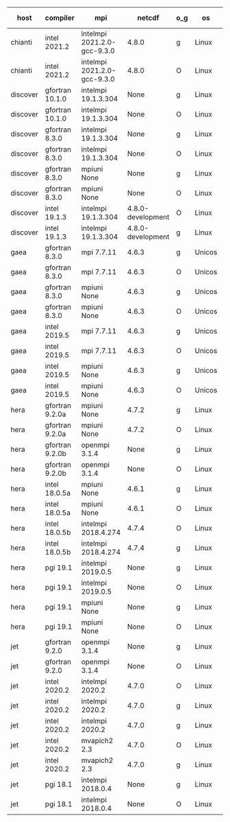 

| host     | compiler                              | mpi                      | netcdf        | o_g        | os       | build       | u_pass          | u_fail          | s_pass            | s_fail            | e_pass             | e_fail             | nuopc_pass       | nuopc_fail       | artifacts link          |
|----------|---------------------------------------|--------------------------|---------------|------------|----------|-------------|-----------------|-----------------|-------------------|-------------------|--------------------|--------------------|------------------|------------------|-------------------------|
| chianti | intel 2021.2 | intelmpi 2021.2.0-gcc-9.3.0  | 4.8.0  | g | Linux | PASS | 13870 | 0 | 49 | 0 | 80 | 0 | 52 | 0 | <a href="https://github.com/esmf-org/esmf-test-artifacts/tree/efa02a8bf1461ec333375fe86d11d1727926cbf5/develop/intel/2021.2/g/intelmpi/2021.2.0-gcc-9.3.0" target="_blank">efa02a8</a> | 
| chianti | intel 2021.2 | intelmpi 2021.2.0-gcc-9.3.0  | 4.8.0  | O | Linux | PASS | 13870 | 0 | 49 | 0 | 80 | 0 | 52 | 0 | <a href="https://github.com/esmf-org/esmf-test-artifacts/tree/95c6114f6a9749f68250a794c1dafd9fd7d59b26/develop/intel/2021.2/O/intelmpi/2021.2.0-gcc-9.3.0" target="_blank">95c6114</a> | 
| discover | gfortran 10.1.0 | intelmpi 19.1.3.304  | None  | g | Linux | PASS | 13855 | 15 | 49 | 0 | 80 | 0 | 52 | 0 | <a href="https://github.com/esmf-org/esmf-test-artifacts/tree/2cef0150f1b9f09c8e2f95e13d491ee7d08894f7/develop/gfortran/10.1.0/g/intelmpi/19.1.3.304" target="_blank">2cef015</a> | 
| discover | gfortran 10.1.0 | intelmpi 19.1.3.304  | None  | O | Linux | PASS | 13855 | 15 | 49 | 0 | 80 | 0 | 52 | 0 | <a href="https://github.com/esmf-org/esmf-test-artifacts/tree/e42ecc4ab1b89959a748802affdb40586b2fbd7f/develop/gfortran/10.1.0/O/intelmpi/19.1.3.304" target="_blank">e42ecc4</a> | 
| discover | gfortran 8.3.0 | intelmpi 19.1.3.304  | None  | g | Linux | PASS | 13855 | 15 | 49 | 0 | 80 | 0 | 52 | 0 | <a href="https://github.com/esmf-org/esmf-test-artifacts/tree/c6ae6b9b9c615e8626ad3d1f4f0dbbe8a1f82912/develop/gfortran/8.3.0/g/intelmpi/19.1.3.304" target="_blank">c6ae6b9</a> | 
| discover | gfortran 8.3.0 | intelmpi 19.1.3.304  | None  | O | Linux | PASS | 13855 | 15 | 49 | 0 | 80 | 0 | 52 | 0 | <a href="https://github.com/esmf-org/esmf-test-artifacts/tree/2159fa3446de437633ace37d4822994686c0ce00/develop/gfortran/8.3.0/O/intelmpi/19.1.3.304" target="_blank">2159fa3</a> | 
| discover | gfortran 8.3.0 | mpiuni None  | None  | g | Linux | PASS | 12314 | 0 | 8 | 0 | 43 | 0 | None | None | <a href="https://github.com/esmf-org/esmf-test-artifacts/tree/7e09e6f57563a4f20c71fada766d7302ffd040fb/develop/gfortran/8.3.0/g/mpiuni/None" target="_blank">7e09e6f</a> | 
| discover | gfortran 8.3.0 | mpiuni None  | None  | O | Linux | PASS | 12314 | 0 | 8 | 0 | 43 | 0 | None | None | <a href="https://github.com/esmf-org/esmf-test-artifacts/tree/169e92f2cce4a7a5f6b3dc5220e232d8716d98af/develop/gfortran/8.3.0/O/mpiuni/None" target="_blank">169e92f</a> | 
| discover | intel 19.1.3 | intelmpi 19.1.3.304  | 4.8.0-development  | O | Linux | PASS | 13870 | 0 | 49 | 0 | 80 | 0 | 52 | 0 | <a href="https://github.com/esmf-org/esmf-test-artifacts/tree/50fe4f3667938753d838b8ac32991d65bb7ce40a/develop/intel/19.1.3/O/intelmpi/19.1.3.304" target="_blank">50fe4f3</a> | 
| discover | intel 19.1.3 | intelmpi 19.1.3.304  | 4.8.0-development  | g | Linux | PASS | 13870 | 0 | 49 | 0 | 80 | 0 | 52 | 0 | <a href="https://github.com/esmf-org/esmf-test-artifacts/tree/44a69c7bebe458d1f19e3737070546f95e93ecb7/develop/intel/19.1.3/g/intelmpi/19.1.3.304" target="_blank">44a69c7</a> | 
| gaea | gfortran 8.3.0 | mpi 7.7.11  | 4.6.3  | g | Unicos | PASS | 13869 | 1 | 49 | 0 | 80 | 0 | 47 | 5 | <a href="https://github.com/esmf-org/esmf-test-artifacts/tree/38e90fd8baad3efcb144a7c66217fd42689c0414/develop/gfortran/8.3.0/g/mpi/7.7.11" target="_blank">38e90fd</a> | 
| gaea | gfortran 8.3.0 | mpi 7.7.11  | 4.6.3  | O | Unicos | PASS | 13869 | 1 | 49 | 0 | 80 | 0 | 47 | 5 | <a href="https://github.com/esmf-org/esmf-test-artifacts/tree/b784c7a27d2724b0500677f7b0e308a6b5e4c11a/develop/gfortran/8.3.0/O/mpi/7.7.11" target="_blank">b784c7a</a> | 
| gaea | gfortran 8.3.0 | mpiuni None  | 4.6.3  | g | Unicos | PASS | 12314 | 0 | 8 | 0 | 43 | 0 | None | None | <a href="https://github.com/esmf-org/esmf-test-artifacts/tree/ccf826a0672e10eb2afe288b3e9d418f393c0d63/develop/gfortran/8.3.0/g/mpiuni/None" target="_blank">ccf826a</a> | 
| gaea | gfortran 8.3.0 | mpiuni None  | 4.6.3  | O | Unicos | PASS | 12314 | 0 | 8 | 0 | 43 | 0 | None | None | <a href="https://github.com/esmf-org/esmf-test-artifacts/tree/c9bb08c2c8a7325f2dc1a47ebe249015a8df207b/develop/gfortran/8.3.0/O/mpiuni/None" target="_blank">c9bb08c</a> | 
| gaea | intel 2019.5 | mpi 7.7.11  | 4.6.3  | g | Unicos | PASS | 13855 | 15 | 49 | 0 | 80 | 0 | 47 | 5 | <a href="https://github.com/esmf-org/esmf-test-artifacts/tree/703b8ce7ab4929f06371fd98da504b9a1f520309/develop/intel/2019.5/g/mpi/7.7.11" target="_blank">703b8ce</a> | 
| gaea | intel 2019.5 | mpi 7.7.11  | 4.6.3  | O | Unicos | PASS | 13855 | 15 | 49 | 0 | 80 | 0 | 47 | 5 | <a href="https://github.com/esmf-org/esmf-test-artifacts/tree/0e015ec6a1fc5df3ed99ce8c6dcfed03410048a0/develop/intel/2019.5/O/mpi/7.7.11" target="_blank">0e015ec</a> | 
| gaea | intel 2019.5 | mpiuni None  | 4.6.3  | g | Unicos | PASS | 12299 | 15 | 8 | 0 | 43 | 0 | None | None | <a href="https://github.com/esmf-org/esmf-test-artifacts/tree/93cb1c4ae9ff39a392969223ee29dc1935f6dc97/develop/intel/2019.5/g/mpiuni/None" target="_blank">93cb1c4</a> | 
| gaea | intel 2019.5 | mpiuni None  | 4.6.3  | O | Unicos | PASS | 12299 | 15 | 8 | 0 | 43 | 0 | None | None | <a href="https://github.com/esmf-org/esmf-test-artifacts/tree/c07c886820be12f8813fca907f1db6ecab6b8012/develop/intel/2019.5/O/mpiuni/None" target="_blank">c07c886</a> | 
| hera | gfortran 9.2.0a | mpiuni None  | 4.7.2  | g | Linux | PASS | 12314 | 0 | 8 | 0 | 43 | 0 | None | None | <a href="https://github.com/esmf-org/esmf-test-artifacts/tree/754d2036b92e0d3cf9543f38f6e9c066732736ad/develop/gfortran/9.2.0a/g/mpiuni/None" target="_blank">754d203</a> | 
| hera | gfortran 9.2.0a | mpiuni None  | 4.7.2  | O | Linux | PASS | 12314 | 0 | 8 | 0 | 43 | 0 | None | None | <a href="https://github.com/esmf-org/esmf-test-artifacts/tree/2a5fbb3699df6e7e8c365bc19af275f7a8c39fef/develop/gfortran/9.2.0a/O/mpiuni/None" target="_blank">2a5fbb3</a> | 
| hera | gfortran 9.2.0b | openmpi 3.1.4  | None  | g | Linux | PASS | 13870 | 0 | 49 | 0 | 80 | 0 | 52 | 0 | <a href="https://github.com/esmf-org/esmf-test-artifacts/tree/3aeb75fb44d0ce5f45bcd0640eb7b3c1f1579d11/develop/gfortran/9.2.0b/g/openmpi/3.1.4" target="_blank">3aeb75f</a> | 
| hera | gfortran 9.2.0b | openmpi 3.1.4  | None  | O | Linux | PASS | 13870 | 0 | 49 | 0 | 80 | 0 | 52 | 0 | <a href="https://github.com/esmf-org/esmf-test-artifacts/tree/80ce1dd1739d128a1a67a8caa70791ee1cad4efc/develop/gfortran/9.2.0b/O/openmpi/3.1.4" target="_blank">80ce1dd</a> | 
| hera | intel 18.0.5a | mpiuni None  | 4.6.1  | g | Linux | PASS | 12314 | 0 | 8 | 0 | 43 | 0 | None | None | <a href="https://github.com/esmf-org/esmf-test-artifacts/tree/74fe77aa1970aed5eeb4c2a7a0f1e666a34a0284/develop/intel/18.0.5a/g/mpiuni/None" target="_blank">74fe77a</a> | 
| hera | intel 18.0.5a | mpiuni None  | 4.6.1  | O | Linux | PASS | 12314 | 0 | 8 | 0 | 43 | 0 | None | None | <a href="https://github.com/esmf-org/esmf-test-artifacts/tree/44fcddf7812222f9db20974c64ca9fb7e1175eac/develop/intel/18.0.5a/O/mpiuni/None" target="_blank">44fcddf</a> | 
| hera | intel 18.0.5b | intelmpi 2018.4.274  | 4.7.4  | O | Linux | PASS | 13870 | 0 | 49 | 0 | 80 | 0 | 52 | 0 | <a href="https://github.com/esmf-org/esmf-test-artifacts/tree/3e4ff4730f4937d3dffd3ad2ba2092c8b9f77389/develop/intel/18.0.5b/O/intelmpi/2018.4.274" target="_blank">3e4ff47</a> | 
| hera | intel 18.0.5b | intelmpi 2018.4.274  | 4.7.4  | g | Linux | PASS | 13870 | 0 | 49 | 0 | 80 | 0 | 52 | 0 | <a href="https://github.com/esmf-org/esmf-test-artifacts/tree/8c4735f231df69802c4f3c26150bdc65f060f0ac/develop/intel/18.0.5b/g/intelmpi/2018.4.274" target="_blank">8c4735f</a> | 
| hera | pgi 19.1 | intelmpi 2019.0.5  | None  | g | Linux | PASS | None | None | None | None | None | None | None | None | <a href="https://github.com/esmf-org/esmf-test-artifacts/tree/4ae3cabaa8ace97c2ee2630f550f248e907b0fbf/develop/pgi/19.1/g/intelmpi/2019.0.5" target="_blank">4ae3cab</a> | 
| hera | pgi 19.1 | intelmpi 2019.0.5  | None  | O | Linux | PASS | None | None | None | None | None | None | None | None | <a href="https://github.com/esmf-org/esmf-test-artifacts/tree/d2b0d8899c2ed3162228edfaf7e574e84d6c38b8/develop/pgi/19.1/O/intelmpi/2019.0.5" target="_blank">d2b0d88</a> | 
| hera | pgi 19.1 | mpiuni None  | None  | g | Linux | PASS | 11683 | 631 | 4 | 4 | 40 | 3 | None | None | <a href="https://github.com/esmf-org/esmf-test-artifacts/tree/3f1a5ba0b98ef752a006d3ffdcf263b54775b63e/develop/pgi/19.1/g/mpiuni/None" target="_blank">3f1a5ba</a> | 
| hera | pgi 19.1 | mpiuni None  | None  | O | Linux | PASS | 11683 | 631 | 6 | 2 | 40 | 3 | None | None | <a href="https://github.com/esmf-org/esmf-test-artifacts/tree/a4d184769115627e0006c2d75d66f7211ffe115c/develop/pgi/19.1/O/mpiuni/None" target="_blank">a4d1847</a> | 
| jet | gfortran 9.2.0 | openmpi 3.1.4  | None  | g | Linux | PASS | 13870 | 0 | 49 | 0 | 80 | 0 | 52 | 0 | <a href="https://github.com/esmf-org/esmf-test-artifacts/tree/e2fffe2b8e215620c30e03cf2f4e483558c22ce8/develop/gfortran/9.2.0/g/openmpi/3.1.4" target="_blank">e2fffe2</a> | 
| jet | gfortran 9.2.0 | openmpi 3.1.4  | None  | O | Linux | PASS | 13870 | 0 | 49 | 0 | 80 | 0 | 52 | 0 | <a href="https://github.com/esmf-org/esmf-test-artifacts/tree/cfbc8a23b52d53fb8c9f9ceaead1842eeb2c2ec7/develop/gfortran/9.2.0/O/openmpi/3.1.4" target="_blank">cfbc8a2</a> | 
| jet | intel 2020.2 | intelmpi 2020.2  | 4.7.0  | O | Linux | PASS | 13870 | 0 | 49 | 0 | 80 | 0 | 52 | 0 | <a href="https://github.com/esmf-org/esmf-test-artifacts/tree/aaa08205a148699ab23013036f41fa73e2d82884/develop/intel/2020.2/O/intelmpi/2020.2" target="_blank">aaa0820</a> | 
| jet | intel 2020.2 | intelmpi 2020.2  | 4.7.0  | g | Linux | FAIL | None | None | None | None | None | None | None | None | <a href="https://github.com/esmf-org/esmf-test-artifacts/tree/041f8190d7e1d608471719c5041cceee0597c6c2/develop/intel/2020.2/g/intelmpi/2020.2" target="_blank">041f819</a> | 
| jet | intel 2020.2 | intelmpi 2020.2  | 4.7.0  | g | Linux | PASS | 13870 | 0 | 49 | 0 | 80 | 0 | 52 | 0 | <a href="https://github.com/esmf-org/esmf-test-artifacts/tree/041f8190d7e1d608471719c5041cceee0597c6c2/develop/intel/2020.2/g/intelmpi/2020.2" target="_blank">041f819</a> | 
| jet | intel 2020.2 | mvapich2 2.3  | 4.7.0  | O | Linux | FAIL | None | None | None | None | None | None | None | None | <a href="https://github.com/esmf-org/esmf-test-artifacts/tree/d7f15e78ec30522ae85876670811d5a5294c04cd/develop/intel/2020.2/O/mvapich2/2.3" target="_blank">d7f15e7</a> | 
| jet | intel 2020.2 | mvapich2 2.3  | 4.7.0  | g | Linux | FAIL | None | None | None | None | None | None | None | None | <a href="https://github.com/esmf-org/esmf-test-artifacts/tree/dc5f33d1093f3ac1f51f0c692a6b045e75901c57/develop/intel/2020.2/g/mvapich2/2.3" target="_blank">dc5f33d</a> | 
| jet | pgi 18.1 | intelmpi 2018.0.4  | None  | g | Linux | FAIL | None | None | None | None | None | None | None | None | <a href="https://github.com/esmf-org/esmf-test-artifacts/tree/ec5698a2c217bd109d80cffb0b7a26ea6bf47bc5/develop/pgi/18.1/g/intelmpi/2018.0.4" target="_blank">ec5698a</a> | 
| jet | pgi 18.1 | intelmpi 2018.0.4  | None  | O | Linux | FAIL | None | None | None | None | None | None | None | None | <a href="https://github.com/esmf-org/esmf-test-artifacts/tree/9f03256783eb6adc919c6a1a558c85c596dee981/develop/pgi/18.1/O/intelmpi/2018.0.4" target="_blank">9f03256</a> | 
